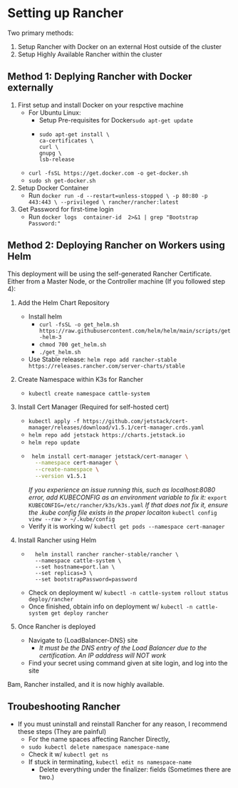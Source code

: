 # Setting up Rancher
Two primary methods: 
1. Setup Rancher with Docker on an external Host outside of the cluster
2. Setup Highly Available Rancher within the cluster
## Method 1: Deplying Rancher with Docker externally
1. First setup and install Docker on your respctive machine
    - For Ubuntu Linux:
        - Setup Pre-requisites for Docker`sudo apt-get update`
        -   ```
            sudo apt-get install \
            ca-certificates \
            curl \
            gnupg \
            lsb-release 
    -  `curl -fsSL https://get.docker.com -o get-docker.sh`
    - `sudo sh get-docker.sh`
2. Setup Docker Container
    - Run ```
         docker run -d --restart=unless-stopped \
         -p 80:80 -p 443:443 \
         --privileged \
         rancher/rancher:latest ```
3. Get Password for first-time login
    - Run `docker logs  container-id  2>&1 | grep "Bootstrap Password:"`

## Method 2: Deploying Rancher on Workers using Helm <br>
This deployment will be using the self-generated Rancher Certificate. <br>
Either from a Master Node, or the Controller machine (If you followed step 4):
1. Add the Helm Chart Repository
    - Install helm 
        - `curl -fsSL -o get_helm.sh https://raw.githubusercontent.com/helm/helm/main/scripts/get-helm-3`
        - `chmod 700 get_helm.sh`
        - `./get_helm.sh`
    - Use Stable release: `helm repo add rancher-stable https://releases.rancher.com/server-charts/stable`
2. Create Namespace within K3s for Rancher
    - `kubectl create namespace cattle-system`
3. Install Cert Manager (Required for self-hosted cert)
    - `kubectl apply -f https://github.com/jetstack/cert-manager/releases/download/v1.5.1/cert-manager.crds.yaml`
    - `helm repo add jetstack https://charts.jetstack.io`
    -  `helm repo update`
    - ```bash
       helm install cert-manager jetstack/cert-manager \
        --namespace cert-manager \
        --create-namespace \
        --version v1.5.1
        ```
      *If you experience an issue running this, such as localhost:8080 error, add KUBECONFIG as an environment variable to fix it:* `export KUBECONFIG=/etc/rancher/k3s/k3s.yaml`
      *If that does not fix it, ensure the .kube config file exists in the proper locaiton* `kubectl config view --raw > ~/.kube/config`
    - Verify it is working w/ `kubectl get pods --namespace cert-manager`

4. Install Rancher using Helm
    - ```
        helm install rancher rancher-stable/rancher \
        --namespace cattle-system \
        --set hostname=port.lan \
        --set replicas=3 \
        --set bootstrapPassword=password
    - Check on deployment w/ `kubectl -n cattle-system rollout status deploy/rancher`
    - Once finished, obtain info on deployment w/ `kubectl -n cattle-system get deploy rancher`
5. Once Rancher is deployed
    - Navigate to {LoadBalancer-DNS} site
		- *It must be the DNS entry of the Load Balancer due to the certification. An IP adddress will NOT work*
    - Find your secret using command given at site login, and log into the site

Bam, Rancher installed, and it is now highly available.
## Troubeshooting Rancher
- If you must uninstall and reinstall Rancher for any reason, I recommend these steps (They are painful)
    - For the name spaces affecting Rancher Directly,
    -   `sudo kubectl delete namespace namespace-name`
    - Check it w/ `kubectl get ns`
    - If stuck in terminating, `kubectl edit ns namespace-name`
        - Delete everything under the finalizer: fields (Sometimes there are two.)